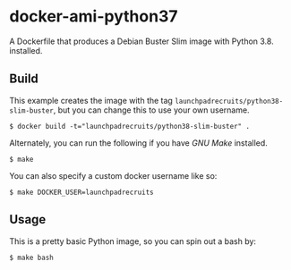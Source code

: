 # docker-ami-python37

A Dockerfile that produces a Debian Buster Slim image with Python 3.8. installed.

## Build

This example creates the image with the tag `launchpadrecruits/python38-slim-buster`, but you can change this to use your own username.

```
$ docker build -t="launchpadrecruits/python38-slim-buster" .
```

Alternately, you can run the following if you have _GNU Make_ installed.

```
$ make
```

You can also specify a custom docker username like so:

```
$ make DOCKER_USER=launchpadrecruits
```

## Usage

This is a pretty basic Python image, so you can spin out a bash by:

```
$ make bash
```

